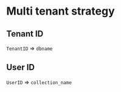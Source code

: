 # Multi tenant strategy

## Tenant ID

`TenantID` => `dbname`

## User ID

`UserID` => `collection_name`
